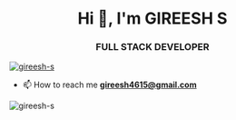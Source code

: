 <h1 align="center">Hi 👋, I'm GIREESH S</h1>
<h3 align="center">FULL STACK DEVELOPER</h3>

<p align="left"> <a href="https://github.com/ryo-ma/github-profile-trophy"><img src="https://github-profile-trophy.vercel.app/?username=gireesh-s" alt="gireesh-s" /></a> </p>

- 📫 How to reach me **gireesh4615@gmail.com**

<p><img align="center" src="https://github-readme-stats.vercel.app/api/top-langs?username=gireesh-s&show_icons=true&locale=en&layout=compact" alt="gireesh-s" /></p>

